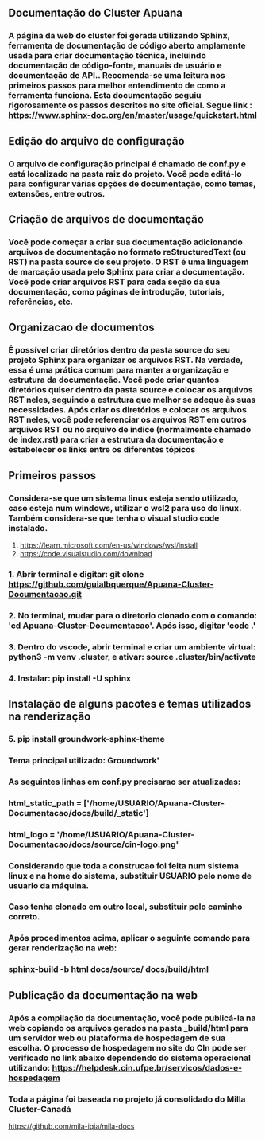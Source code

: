 ## **Documentação do Cluster Apuana**

### A página da web do cluster foi gerada utilizando Sphinx, ferramenta de documentação de código aberto amplamente usada para criar documentação técnica, incluindo documentação de código-fonte, manuais de usuário e documentação de API.. Recomenda-se uma leitura nos primeiros passos para melhor entendimento de como a ferramenta funciona. Esta documentação seguiu rigorosamente os passos descritos no site oficial. Segue link : <https://www.sphinx-doc.org/en/master/usage/quickstart.html>

## Edição do arquivo de configuração
###  O arquivo de configuração principal é chamado de conf.py e está localizado na pasta raiz do projeto. Você pode editá-lo para configurar várias opções de documentação, como temas, extensões, entre outros.

## Criação de arquivos de documentação
### Você pode começar a criar sua documentação adicionando arquivos de documentação no formato reStructuredText (ou RST) na pasta source do seu projeto. O RST é uma linguagem de marcação usada pelo Sphinx para criar a documentação. Você pode criar arquivos RST para cada seção da sua documentação, como páginas de introdução, tutoriais, referências, etc.

## Organizacao de documentos

### É possível criar diretórios dentro da pasta source do seu projeto Sphinx para organizar os arquivos RST. Na verdade, essa é uma prática comum para manter a organização e estrutura da documentação. Você pode criar quantos diretórios quiser dentro da pasta source e colocar os arquivos RST neles, seguindo a estrutura que melhor se adeque às suas necessidades. Após criar os diretórios e colocar os arquivos RST neles, você pode referenciar os arquivos RST em outros arquivos RST ou no arquivo de índice (normalmente chamado de index.rst) para criar a estrutura da documentação e estabelecer os links entre os diferentes tópicos

## Primeiros passos
### Considera-se que um sistema linux esteja sendo utilizado, caso esteja num windows, utilizar o wsl2 para uso do linux. Também considera-se que tenha o visual studio code instalado. 
 1. <https://learn.microsoft.com/en-us/windows/wsl/install> 
 2. <https://code.visualstudio.com/download>
### 1. Abrir terminal e digitar: git clone https://github.com/guialbquerque/Apuana-Cluster-Documentacao.git

### 2. No terminal, mudar para o diretorio clonado com o comando: 'cd Apuana-Cluster-Documentacao'. Após isso, digitar 'code .' 
### 3.  Dentro do vscode, abrir terminal e criar um ambiente virtual: python3 -m venv .cluster, e ativar: source .cluster/bin/activate
### 4. Instalar: pip install -U sphinx
## Instalação de alguns pacotes e temas utilizados na renderização

### 5. pip install groundwork-sphinx-theme


### Tema principal utilizado: Groundwork'

### As seguintes linhas em conf.py precisarao ser atualizadas:

### html_static_path = ['/home/USUARIO/Apuana-Cluster-Documentacao/docs/build/_static']
### html_logo = '/home/USUARIO/Apuana-Cluster-Documentacao/docs/source/cin-logo.png'
### Considerando que toda a construcao foi feita num sistema linux e na home do sistema, substituir USUARIO pelo nome de usuario da máquina.
### Caso tenha clonado em outro local, substituir pelo caminho correto.


### Após procedimentos acima, aplicar o seguinte comando para gerar renderização na web:

### sphinx-build -b html docs/source/ docs/build/html

## Publicação da documentação na web
### Após a compilação da documentação, você pode publicá-la na web copiando os arquivos gerados na pasta _build/html para um servidor web ou plataforma de hospedagem de sua escolha. O processo de hospedagem no site do CIn pode ser verificado no link abaixo dependendo do sistema operacional utilizando: <https://helpdesk.cin.ufpe.br/servicos/dados-e-hospedagem>
### Toda a página foi baseada no projeto já consolidado do Milla Cluster-Canadá
<https://github.com/mila-iqia/mila-docs>
